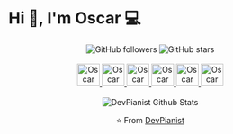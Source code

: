 <h1> Hi 👋, I'm Oscar  💻 </h1>
<div align='center'>
<img alt="GitHub followers" src="https://img.shields.io/github/followers/devpianist?style=social">
<img alt="GitHub stars" src="https://img.shields.io/github/stars/devpianist/covid_19?style=social">
<br />
<br />
<a href="https://www.facebook.com/DevPianist.dev">
  <img  alt="Oscar Delgadillo | Facebook" width="40px" src="https://cdn.jsdelivr.net/npm/simple-icons@v3/icons/facebook.svg" />
</a>
<a href="https://github.com/DevPianist">
  <img  alt="Oscar Delgadillo | GitHub" width="40px" src="https://cdn.jsdelivr.net/npm/simple-icons@v3/icons/github.svg" />
</a>
<a href="https://api.whatsapp.com/send?phone=51946451021">
  <img  alt="Oscar Delgadillo | WhatsApp" width="40px" src="https://cdn.jsdelivr.net/npm/simple-icons@v3/icons/whatsapp.svg" />
</a>
<a href="https://www.instagram.com/oscardelgadillodev/">
  <img  alt="Oscar Delgadillo | Instagram" width="40px" src="https://cdn.jsdelivr.net/npm/simple-icons@v3/icons/instagram.svg" />
</a>
<a href="https://twitter.com/OscarSandroDel1">
  <img  alt="Oscar Delgadillo | Twitter" width="40px" src="https://cdn.jsdelivr.net/npm/simple-icons@v3/icons/twitter.svg" />
</a>
<a href="mailto:oscardelgadillodev@outlook.com">
  <img  alt="Oscar Delgadillo | Outlook" width="40px" src="https://cdn.jsdelivr.net/npm/simple-icons@v3/icons/microsoftoutlook.svg" />
</a>
<br />
<br />
<img  src="https://github-readme-stats.vercel.app/api?username=devpianist&title_color=FFBD00&text_color=626678&show_icons=true&icon_color=FFBD00" alt="DevPianist Github Stats">
<br />



⭐️ From [DevPianist](https://github.com/DevPianist)

</div>
